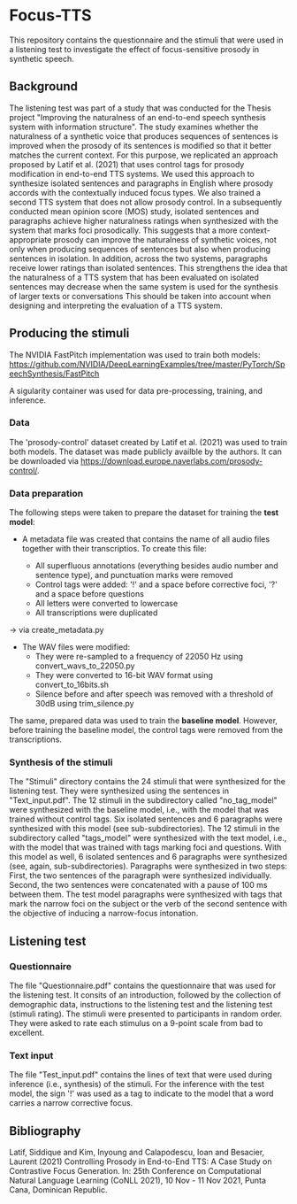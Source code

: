 # Focus-TTS

This repository contains the questionnaire and the stimuli that were used in a listening test to investigate the effect of focus-sensitive prosody in synthetic speech.

## Background
The listening test was part of a study that was conducted for the Thesis project "Improving the naturalness of an end-to-end speech synthesis system with information structure". The study examines whether the naturalness of a synthetic voice that produces sequences of sentences is improved when the prosody of its sentences is modified so that it better matches the current context. For this purpose, we replicated an approach proposed by Latif et al. (2021) that uses control tags for prosody modification in end-to-end TTS systems. We used this approach to synthesize isolated sentences and paragraphs in English where prosody accords with the contextually induced focus types. We also trained a second TTS system that does not allow prosody control. In a subsequently conducted mean opinion score (MOS) study, isolated sentences and paragraphs achieve higher naturalness ratings when synthesized with the system that marks foci prosodically. This suggests that a more context-appropriate prosody can improve the naturalness of synthetic voices, not only when producing sequences of sentences but also when producing sentences in isolation. In addition, across the two systems, paragraphs receive lower ratings than isolated sentences. This strengthens the idea that the naturalness of a TTS system that has been evaluated on isolated sentences may decrease when the same system is used for the synthesis of larger texts or conversations This should be taken into account when designing and interpreting the evaluation of a TTS system.


## Producing the stimuli

The NVIDIA FastPitch implementation was used to train both models: https://github.com/NVIDIA/DeepLearningExamples/tree/master/PyTorch/SpeechSynthesis/FastPitch

A sigularity container was used for data pre-processing, training, and inference.

### Data
The 'prosody-control' dataset created by Latif et al. (2021) was used to train both models. The dataset was made publicly availble by the authors. It can be downloaded via https://download.europe.naverlabs.com/prosody-control/.

### Data preparation

The following steps were taken to prepare the dataset for training the **test model**:

- A metadata file was created that contains the name of all audio files together with their transcriptios. To create this file: 

  - All superfluous annotations (everything besides audio number and sentence type), and punctuation marks were removed
  - Control tags were added: '!' and a space before corrective foci, '?' and a space before questions
  - All letters were converted to lowercase
  - All transcriptions were duplicated

-> via create_metadata.py

- The WAV files were modified:
  - They were re-sampled to a frequency of 22050 Hz using convert_wavs_to_22050.py
  - They were converted to 16-bit WAV format using convert_to_16bits.sh
  - Silence before and after speech was removed with a threshold of 30dB using trim_silence.py

The same, prepared data was used to train the **baseline model**. However, before training the baseline model, the control tags were removed from the transcriptions. 

### Synthesis of the stimuli
The "Stimuli" directory contains the 24 stimuli that were synthesized for the listening test. They were synthesized using the sentences in "Text_input.pdf". The 12 stimuli in the subdirectory called "no_tag_model" were synthesized with the baseline model, i.e., with the model that was trained without control tags. Six isolated sentences and 6 paragraphs were synthesized with this model (see sub-subdirectories). The 12 stimuli in the subdirectory called "tags_model" were synthesized with the text model, i.e., with the model that was trained with tags marking foci and questions. With this model as well, 6 isolated sentences and 6 paragraphs were synthesized (see, again, sub-subdirectories). Paragraphs were synthesized in two steps: First, the two sentences of the paragraph were synthesized individually. Second, the two sentences were concatenated with a pause of 100 ms between them. The test model paragraphs were synthesized with tags that mark the narrow foci on the subject or the verb of the second sentence with the objective of inducing a narrow-focus intonation.

## Listening test
### Questionnaire
The file "Questionnaire.pdf" contains the questionnaire that was used for the listening test. It consits of an introduction, followed by the collection of demographic data, instructions to the listening test and the listening test (stimuli rating). The stimuli were presented to participants in random order. They were asked to rate each stimulus on a 9-point scale from bad to excellent.

### Text input
The file "Test_input.pdf" contains the lines of text that were used during inference (i.e., synthesis) of the stimuli. For the inference with the test model, the sign '!' was used as a tag to indicate to the model that a word carries a narrow corrective focus. 

## Bibliography
Latif, Siddique and Kim, Inyoung and Calapodescu, Ioan and Besacier, Laurent (2021) Controlling Prosody in End-to-End TTS: A Case Study on Contrastive Focus Generation. In: 25th Conference on Computational Natural Language Learning (CoNLL 2021), 10 Nov - 11 Nov 2021, Punta Cana, Dominican Republic. 
